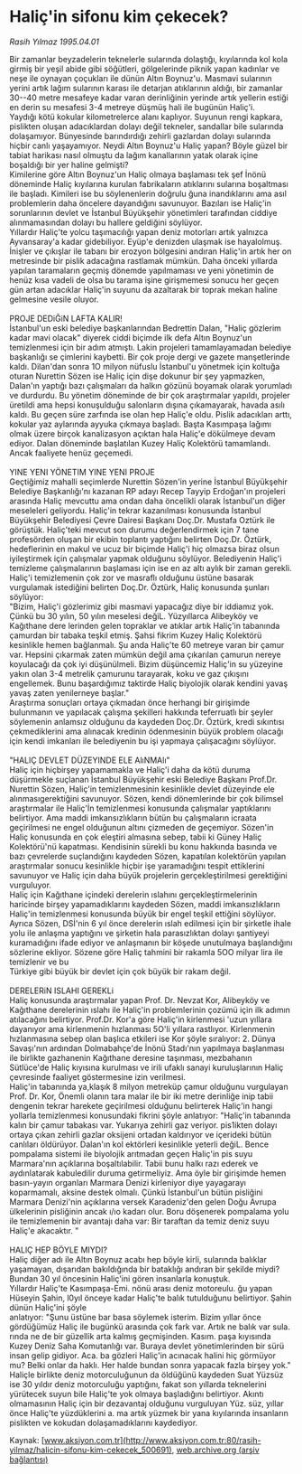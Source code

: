 # Haliç'in sifonu kim çekecek?

*Rasih Yılmaz 1995.04.01*

<div class="pNewsDetailMainContent ctx_content" itemprop="articleBody">
 Bir zamanlar beyzadelerin teknelerle sularında dolaştığı, kıyılarında kol kola girmiş bir yeşil abide gibi söğütleri, gölgelerinde piknik yapan kadınlar ve neşe ile oynayan çoçukları ile dünün Altın Boynuz'u. Masmavi sularının yerini artık lağım sularının karası ile detarjan atıklarının aldığı, bir zamanlar 30--40 metre mesafeye kadar varan derinliğinin yerinde artık yellerin estiği en derin su mesafesi 3-4 metreye düşmüş hali ile bugünün Haliç'i.
 <br/>
 Yaydığı kötü kokular kilometrelerce alanı kaplıyor. Suyunun rengi kapkara, pislikten oluşan adacıklardan dolayı değil tekneler, sandallar bile sularında dolaşamıyor. Bünyesinde barındırdığı zehirli gazlardan dolayı sularında hiçbir canlı yaşayamıyor. Neydi Altın Boynuz'u Haliç yapan? Böyle güzel bir tabiat harikası nasıl olmuştu da lağım kanallarının yatak olarak içine boşaldığı bir yer haline gelmişti?
 <br/>
 Kimilerine göre Altın Boynuz'un Haliç olmaya başlaması tek şef İnönü döneminde Haliç kıyılarına kurulan fabrikaların atıklarını sularına boşaltması ile başladı. Kimileri ise bu söylenenlerin doğrulu ğuna inandıklarını ama asıl problemlerin daha öncelere dayandığını savunuyor. Bazıları ise Haliç'in sorunlarının devlet ve İstanbul Büyükşehir yönetimleri tarafından ciddiye alınmamasından dolayı bu hallere geldiğini söylüyor.
 <br/>
 Yıllardır Haliç'te yolcu taşımacılığı yapan deniz motorları artık yalnızca Ayvansaray'a kadar gidebiliyor. Eyüp'e denizden ulaşmak ise hayalolmuş. İnişler ve çıkışlar ile tabanı bir erozyon bölgesini andıran Haliç'in artık her on metresinde bir pislik adacağına rastlamak mümkün. Daha önceki yıllarda yapılan taramaların geçmiş dönemde yapılmaması ve yeni yönetimin de henüz kısa vadeli de olsa bu tarama işine girişmemesi sonucu her geçen gün artan adacıklar Haliç'in suyunu da azaltarak bir toprak mekan haline gelmesine vesile oluyor.
 <br/>
 <br/>
 PROJE DEDiĞiN LAFTA KALIR!
 <br/>
 İstanbul'un eski belediye başkanlarından Bedrettin Dalan, "Haliç gözlerim kadar mavi olacak" diyerek ciddi biçimde ilk defa Altın Boynuz'un temizlenmesi için bir adım atmıştı. Lakin projeleri tamamlayamadan belediye başkanlığı se çimlerini kaybetti. Bir çok proje dergi ve gazete manşetlerinde kaldı. Dilan'dan sonra 1O milyon nüfuslu İstanbul'u yönetmek için koltuğa oturan Nurettin Sözen ise Haliç için dişe dokunur bir şey yapmazken, Dalan'ın yaptığı bazı çalışmaları da halkın gözünü boyamak olarak yorumladı ve durdurdu. Bu yönetim döneminde de bir çok araştırmalar yapıldı, projeler üretildi ama hepsi konuşulduğu salonların dışına çıkamayarak, havada asılı kaldı. Bu geçen süre zarfında ise olan hep Haliç'e oldu. Pislik adacıkları arttı, kokular yaz aylarında ayyuka çıkmaya başladı. Başta Kasımpaşa lağımı olmak üzere birçok kanalizasyon açıktan hala Haliç'e dökülmeye devam ediyor. Dalan döneminde başlatılan Kuzey Haliç Kolektörü tamamlandı. Ancak faaliyete henüz geçemedi.
 <br/>
 <br/>
 YINE YENI YÖNETIM YINE YENI PROJE
 <br/>
 Geçtiğimiz mahalli seçimlerde Nurettin Sözen'in yerine İstanbul Büyükşehir Belediye Başkanlığı'nı kazanan RP adayı Recep Tayyip Erdoğan'ın projeleri arasında Haliç mevcuttu ama ondan daha öncelikli olarak İstanbul'un diğer meseleleri geliyordu. Haliç'in tekrar kazanılması konusunda İstanbul Büyükşehir Belediyesi Çevre Dairesi Başkanı Doç.Dr. Mustafa Oztürk ile görüştük. Haliç'teki mevcut son durumu değerlendirmek için 7 tane profesörden oluşan bir ekibin toplantı yaptığını belirten Doç.Dr. Öztürk, hedeflerinin en makul ve ucuz bir biçimde Haliç'i hiç olmazsa biraz olsun iyileştirmek için çalışmalar yapmak olduğunu söylüyor. Belediyenin Haliç'i temizleme çalışmalarının başlaması için ise en az altı aylık bir zaman gerekli. Haliç'i temizlemenin çok zor ve masraflı olduğunu üstüne basarak vurgulamak istediğini belirten Doç.Dr. Öztürk, Haliç konusunda şunları söylüyor:
 <br/>
 "Bizim, Haliç'i gözlerimiz gibi masmavi yapacağız diye bir iddiamız yok. Çünkü bu 30 yılın, 50 yılın meselesi değiL. Yüzyıllarca Alibeyköy ve Kağıthane dere lerinden gelen topraklar ve atıklar artık Haliç'in tabanında çamurdan bir tabaka teşkil etmiş. Şahsi fikrim Kuzey Haliç Kolektörü kesinlikle hemen bağlanmalı. Şu anda Haliç'te 60 metreye varan bir çamur var. Hepsini çıkarmak zaten mümkün değil ama çıkarılan çamurun nereye koyulacağı da çok iyi düşünülmeli. Bizim düşüncemiz Haliç'in su yüzeyine yakın olan 3-4 metrelik çamurunu tarayarak, koku ve gaz çıkışını engellemek. Bunu başardığımız taktirde Haliç biyolojik olarak kendini yavaş yavaş zaten yenilerneye başlar."
 <br/>
 Araştırma sonuçları ortaya çıkmadan önce herhangi bir girişimde bulunmanın ve yapılacak çalışma şekilleri hakkında teferruatlı bir şeyler söylemenin anlamsız olduğunu da kaydeden Doç.Dr. Öztürk, kredi sıkıntısı çekmediklerini ama alınacak kredinin ödenmesinin büyük problem olacağı için kendi imkanları ile belediyenin bu işi yapmaya çalışacağını söylüyor.
 <br/>
 <br/>
 "HALlÇ DEVLET DÜZEYINDE ELE AlıNMAlı"
 <br/>
 Haliç için hiçbirşey yapamamakla ve Haliç'i daha da kötü duruma düşürmekle suçlanan İstanbul Büyükşehir eski Belediye Başkanı Prof.Dr. Nurettin Sözen, Haliç'in temizlenmesinin kesinlikle devlet düzeyinde ele alınmasıgerektiğini savunuyor. Sözen, kendi dönemlerinde bir çok bilimsel araştırmalar ile Haliç'İn temizlenmesi konusunda çalışmalar yaptıklarını belirtiyor. Ama maddi imkansızlıkların bütün bu çalışmaların icraata geçirilmesi ne engel olduğunun altını çizmeden de geçemiyor. Sözen'in Haliç konusunda en çok eleştiri almasına sebep, tabii ki Güney Haliç Kolektörü'nü kapatması. Kendisinin sürekli bu konu hakkında basında ve bazı çevrelerde suçlandığını kaydeden Sözen, kapatılan kolektörün yapılan araştırmalar sonucu kesinlikle hiçbir işe yaramadığını tespit ettiklerini savunuyor ve Haliç için daha büyük projelerin gerçekleştirilmesi gerektiğini vurguluyor.
 <br/>
 Haliç için Kağıthane içindeki derelerin ıslahını gerçekleştirmelerinin haricinde birşey yapamadıklarını kaydeden Sözen, maddi imkansızlıkların Haliç'in temizlenmesi konusunda büyük bir engel teşkil ettiğini söylüyor. Ayrıca Sözen, DSİ'nin 6 yıl önce derelerin ıslah edilmesi için bir şirketle ihale yolu ile anlaşma yaptığını ve şirketin hala parasızlıktan dolayı şantiyeyi kuramadığını ifade ediyor ve anlaşmanın bir köşede unutulmaya başlandığını sözlerine ekliyor. Sözene göre Haliç tahmini bir rakamla 5OO milyar lira ile temizlenir ve bu
 <br/>
 Türkiye gibi büyük bir devlet için çok büyük bir rakam değil.
 <br/>
 <br/>
 DERELERiN ISLAHI GEREKLi
 <br/>
 Haliç konusunda araştırmalar yapan Prof. Dr. Nevzat Kor, Alibeyköy ve Kağıthane derelerinin ıslahı ile Haliç'in problemlerinin çozümü için ilk adımın atılacağını belirtiyor. Prof.Dr. Kor'a göre Haliç'in kirlenmesi 'uzun yıllara dayanıyor ama kirlenmenin hızlanması 5O'li yıllara rastlıyor. Kirlenmenin hızlanmasına sebep olan başlıca etkileri ise Kor şöyle sıralıyor: 2. Dünya Savaşı'nın ardından Dolmabahçe'de İnönü Stadı'nın yapılmaya başlanması ile birlikte gazhanenin Kağıthane deresine taşınması, mezbahanın Sütlüce'de Haliç kıyısına kurulması ve irili ufaklı sanayi kuruluşlarının Haliç çevresinde faaliyet göstermesine izin verilmesi.
 <br/>
 Haliç'in tabanında ya,klaşık 8 milyon metreküp çamur olduğunu vurgulayan Prof. Dr. Kor, Önemli olanın tara malar ile bir iki metre derinliğe inip tabii dengenin tekrar harekete geçirilmesi olduğunu belirterek Haliç'in hangi yollarla temizlenmesi konusundaki fikrini şöyle anlatıyor: "Haliç'in tabanında kalın bir çamur tabakası var. Yukarıya zehirli gaz veriyor. pis1ikten dolayı ortaya çıkan zehirli gazlar oksijeni ortadan kaldırıyor ve içerideki bütün canlıları öldürüyor. Dalan'ın kol ektörleri kesinlikle yeterli değiL. Bence pompalama sistemi ile biyolojik arıtmadan geçen Haliç'in pis suyu Marmara'nın açıklarına boşaltılabilir. Tabii bunu halkı razı ederek ve aydınlatarak kabuledilir duruma getirmeliyiz. Ama öyle bir girişimde hemen basın-yayın organları Marmara Denizi kirleniyor diye yayagarayı koparmamalı, aksine destek olmalı. Çünkü İstanbul'un bütün pisliğini Marmara Denizi'nin açıklarına versek Karadeniz'den gelen Doğu Avrupa ülkelerinin pisliğinin ancak ı/ıo kadarı olur. Boru döşenerek pompalama yolu ile temizlemenin bir avantajı daha var: Bir taraftan da temiz deniz suyu Haliç'e akacaktır. "
 <br/>
 <br/>
 HALlÇ HEP BÖYLE MIYDI?
 <br/>
 Haliç diğer adı ile Altın Boynuz acabı hep böyle kirli, sularında balıklar yaşamayan, dışarıdan bakıldığında bir bataklığı andıran bir şekilde miydi? Bundan 30 yıl öncesinin Haliç'ini gören insanlarla konuştuk.
 <br/>
 Yıllardır Haliç'te Kasımpaşa-Emi. nönü arası deniz motoreulu. ğu yapan Hüseyin Şahin, l0yıl önceye kadar Haliç'te balık tutulduğunu belirtiyor. Şahin dünün Haliç'ini şöyle
 <br/>
 anlatıyor: "Şunu üstüne bar basa söylemek isterim. Bizim yıllar önce gördüğümüz Haliç ile bugünkü arasında çok fark var. Artık ne balık var sula. rında ne de bir güzellik arta kalmış geçmişinden. Kasım. paşa kıyısında Kuzey Deniz Saha Komutanlığı var. Buraya devlet yönetimlerinden bir sürü insan gelip gidiyor. Aca. ba gözleri Haliç'in acınacak halini hiç görmüyor mu? Belki onlar da haklı. Her halde bundan sonra yapacak fazla birşey yok."
 <br/>
 Haliçle birlikte deniz motorculuğunun da öldüğünü kaydeden Suat Yüzsüz ise 30 yıldır deniz motorculuğu yaptığını, fakat son yıllarda teknelerini yürütecek suyun bile Haliç'te yok olmaya başladığını belirtiyor. Akıntı olmamasının Haliç için bir dezavantaj olduğunu vurguluyan Yüz. süz, yıllar önce Haliç'te yüzdüklerini a. ma artık yüzmek bir yana kıyılarında insanların pislikten ve kokudan dolaşamadıklarını kaydediyor.
 <br/>
</div>


Kaynak: [www.aksiyon.com.tr](http://www.aksiyon.com.tr:80/rasih-yilmaz/halicin-sifonu-kim-cekecek_500691), [web.archive.org (arşiv bağlantısı)](http://web.archive.org/web/20151225223014/http://www.aksiyon.com.tr:80/rasih-yilmaz/halicin-sifonu-kim-cekecek_500691)
